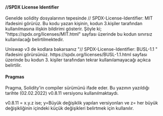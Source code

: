 <h4>//SPDX License Identifier</h4>
<p>Genelde  solidity dosyalarının tepesinde // SPDX-License-Identifier: MIT  ifadesini görürüz. Bu kodu yazan kişinin, kodun 3.kişiler tarafından
kullanılmasına ilişkin bildirimi gösterir. Şöyle ki; "https://spdx.org/licenses/MIT.html" sayfası üzerinde bu kodun sınırsız kullanılacağı belirtilmektedir.</p>
<p>Uniswap v3 de kodlara bakarsanız "// SPDX-License-Identifier: BUSL-1.1 " ifadesini görürsünüz. https://spdx.org/licenses/BUSL-1.1.html sayfası üzerinde bu kodun 3. kişiler tarafından
tekrar kullanılamayacağı açıkca belirtilir.</p>

<h4>Pragmas</h4>
<p>Pragma, Solidity'in compiler sürümünü ifade eder. Bu yazının yazıldığı tarihte (02.02.2022) v0.8.11 versiyonu kullanılmaktaydı.</p>
<p> v0.8.11 = x.y.z ise; y=Büyük değişiklik yapılan versiyonları ve z= her büyük değişikliğinin içindeki küçük değişikleri belirtmek için kullanılır.</p>
